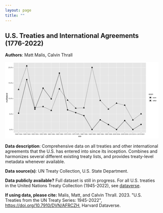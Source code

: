 ```yaml
---
layout: page
title: ""
---
```



## U.S. Treaties and International Agreements (1776-2022)

**Authors**: Matt Malis, Calvin Thrall

![vacancies_plot](assets/testbilatfig.png)

**Data description**: Comprehensive data on all treaties and other international agreements that the U.S. has entered into since its inception. Combines and harmonizes several different existing treaty lists, and provides treaty-level metadata whenever available.  

**Data source(s)**: UN Treaty Collection, U.S. State Department. 

**Data publicly available?** Full dataset is still in progress. For all U.S. treaties in the United Nations Treaty Collection (1945-2022), see [dataverse](https://doi.org/10.7910/DVN/AFRCZH).

**If using data, please cite:** Malis, Matt, and Calvin Thrall. 2023. "U.S. Treaties from the UN Treaty Series: 1945-2022", https://doi.org/10.7910/DVN/AFRCZH, Harvard Dataverse.
